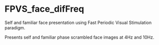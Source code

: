 # FPVS_face_difFreq
Self and familiar face presentation using Fast Periodic Visual Stimulation paradigm. 

Presents self and familiar phase scrambled face images at 4Hz and 10Hz. 
